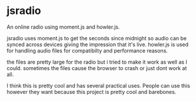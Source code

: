 # jsradio
An online radio using moment.js and howler.js.

jsradio uses moment.js to get the seconds since midnight so audio can be synced across devices giving the impression that it's live. howler.js is used for handling audio files for compatibilty and performance reasons.

the files are pretty large for the radio but i tried to make it work as well as I could. sometimes the files cause the browser to crash or just dont work at all.

I think this is pretty cool and has several practical uses. People can use this however they want because this project is pretty cool and barebones.
